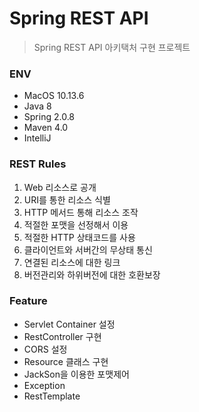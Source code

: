 
# Spring REST API  

> Spring REST API 아키택처 구현 프로젝트

### ENV

- MacOS 10.13.6
- Java 8
- Spring 2.0.8
- Maven 4.0
- IntelliJ

### REST Rules

1. Web 리소스로 공개
2. URI를 통한 리소스 식별
3. HTTP 메서드 통해 리소스 조작
4. 적절한 포맷을 선정해서 이용
5. 적절한 HTTP 상태코드를 사용
6. 클라이언트와 서버간의 무상태 통신
7. 연결된 리소스에 대한 링크
8. 버전관리와 하위버전에 대한 호환보장

### Feature

- Servlet Container 설정
- RestController 구현
- CORS 설정
- Resource 클래스 구현
- JackSon을 이용한 포맷제어
- Exception
- RestTemplate